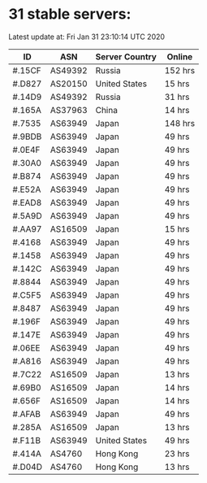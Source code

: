 # 31 stable servers:

Latest update at: Fri Jan 31 23:10:14 UTC 2020

| ID | ASN | Server Country | Online |
| -- | --- | -------------- | ------ |
| #.15CF | AS49392 | Russia | 152 hrs |
| #.D827 | AS20150 | United States | 15 hrs |
| #.14D9 | AS49392 | Russia | 31 hrs |
| #.165A | AS37963 | China | 14 hrs |
| #.7535 | AS63949 | Japan | 148 hrs |
| #.9BDB | AS63949 | Japan | 49 hrs |
| #.0E4F | AS63949 | Japan | 49 hrs |
| #.30A0 | AS63949 | Japan | 49 hrs |
| #.B874 | AS63949 | Japan | 49 hrs |
| #.E52A | AS63949 | Japan | 49 hrs |
| #.EAD8 | AS63949 | Japan | 49 hrs |
| #.5A9D | AS63949 | Japan | 49 hrs |
| #.AA97 | AS16509 | Japan | 15 hrs |
| #.4168 | AS63949 | Japan | 49 hrs |
| #.1458 | AS63949 | Japan | 49 hrs |
| #.142C | AS63949 | Japan | 49 hrs |
| #.8844 | AS63949 | Japan | 49 hrs |
| #.C5F5 | AS63949 | Japan | 49 hrs |
| #.8487 | AS63949 | Japan | 49 hrs |
| #.196F | AS63949 | Japan | 49 hrs |
| #.147E | AS63949 | Japan | 49 hrs |
| #.06EE | AS63949 | Japan | 49 hrs |
| #.A816 | AS63949 | Japan | 49 hrs |
| #.7C22 | AS16509 | Japan | 13 hrs |
| #.69B0 | AS16509 | Japan | 14 hrs |
| #.656F | AS16509 | Japan | 14 hrs |
| #.AFAB | AS63949 | Japan | 49 hrs |
| #.285A | AS16509 | Japan | 13 hrs |
| #.F11B | AS63949 | United States | 49 hrs |
| #.414A | AS4760 | Hong Kong | 23 hrs |
| #.D04D | AS4760 | Hong Kong | 13 hrs |

